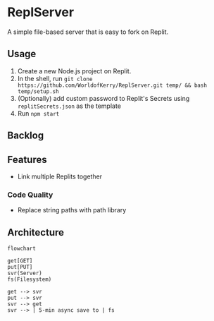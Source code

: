 # ReplServer

A simple file-based server that is easy to fork on Replit.

## Usage

1. Create a new Node.js project on Replit.
2. In the shell, run `git clone https://github.com/WorldofKerry/ReplServer.git temp/ && bash temp/setup.sh`
3. (Optionally) add custom password to Replit's Secrets using `replitSecrets.json` as the template
4. Run `npm start`

## Backlog

## Features

- Link multiple Replits together

### Code Quality

- Replace string paths with path library

## Architecture

```mermaid
flowchart

get[GET]
put[PUT]
svr(Server)
fs(Filesystem)

get --> svr
put --> svr
svr --> get
svr --> | 5-min async save to | fs

```
